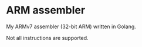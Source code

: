 # ARM assembler

My ARMv7 assembler (32-bit ARM) written in Golang. 

Not all instructions are supported.